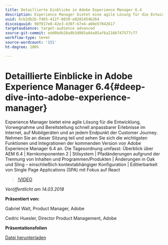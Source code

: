 ```yaml
---
title: Detaillierte Einblicke in Adobe Experience Manager 6.4
description: Experience Manager bietet eine agile Lösung für die Entwicklung, Vorwegnahme und Bereitstellung schnell anpassbarer Erlebnisse im Internet, auf Mobilgeräten und an jedem Endpunkt der Customer Journey. In dieser Sitzung erhalten Sie eine Vorschau auf die wichtigsten Funktionen und Integrationen der kommenden Version von Adobe Experience Manager 6.4.
uuid: 6cb2db2b-f465-412f-8039-e0281454b264
discoiquuid: 98f017e8-42e3-436f-b7e4-a60e57042617
targetaudience: target-audience advanced
source-git-commit: edd0bdb28a9b3d065a64a95af6a216b747577c77
workflow-type: tm+mt
source-wordcount: '151'
ht-degree: 100%

---
```


# Detaillierte Einblicke in Adobe Experience Manager 6.4{#deep-dive-into-adobe-experience-manager}

Experience Manager bietet eine agile Lösung für die Entwicklung, Vorwegnahme und Bereitstellung schnell anpassbarer Erlebnisse im Internet, auf Mobilgeräten und an jedem Endpunkt der Customer Journey. Nehmen Sie an dieser Sitzung teil und sehen Sie sich die wichtigsten Funktionen und Integrationen der kommenden Version von Adobe Experience Manager 6.4 an. Die Tagesordnung umfasst: Überblick über AEM 6.4 | Kernkomponenten 2 | Stilsystem | Pfadänderungen aufgrund der Trennung von Inhalten und Programmen/Produkten | Änderungen in Oak und Sling – einschließlich kontextabhängiger Konfiguration | Editierbarkeit von Single Page Applications (SPA) mit Fokus auf React

>[!VIDEO](https://video.tv.adobe.com/v/21749/?quality=9)

*Veröffentlicht am 14.03.2018*

**Präsentiert von:**

Gabriel Walt, Product Manager, Adobe

Cedric Huesler, Director Product Management, Adobe

**Präsentationsfolien**

[Datei herunterladen](assets/aem64-developerupdate31418.pdf)

<!--
[Get back to the Overview](https://helpx.adobe.com/experience-manager/kt/eseminars/gems/aem-index.html)
-->
